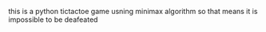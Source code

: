 this is a python tictactoe game usning minimax algorithm so that means it is impossible to be deafeated
